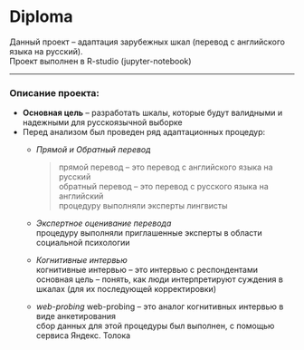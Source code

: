 # Diploma
Данный проект – адаптация зарубежных шкал (перевод с английского языка на русский).   
Проект выполнен в R-studio (jupyter-notebook)

--- 
### Описание проекта:
- **Основная цель** – разработать шкалы, которые будут валидными и надежными для русскоязычной выборке
- Перед анализом был проведен ряд адаптационных процедур:
  - *Прямой и Обратный перевод*  
      >  прямой перевод – это перевод с английского языка на русский   
         обратный перевод – это перевод с русского языка на английский   
         процедуру выполняли эксперты лингвисты
  
  - *Экспертное оценивание перевода*  
  процедуру выполняли приглашенные эксперты в области социальной психологии 
  
  - *Когнитивные интервью*  
  когнитивные интервью – это интервью с респондентами   
  основная цель – понять, как люди интерпретируют суждения в шкалах (для их последующей корректировки)
  
  - *web-probing*
  web-probing – это аналог когнитивных интервью в виде анкетирования   
  сбор данных для этой процедуры был выполнен, с помощью сервиса Яндекс. Толока 

